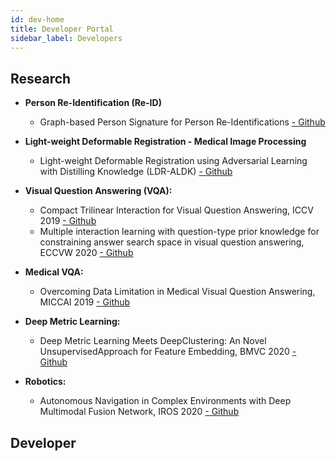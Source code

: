 ```yaml
---
id: dev-home
title: Developer Portal
sidebar_label: Developers
---
```

## Research
- **Person Re-Identification (Re-ID)**
  - Graph-based Person Signature for Person Re-Identifications [- Github](https://github.com/aioz-ai/CVPRW21_GPS)

- **Light-weight Deformable Registration - Medical Image Processing**
  - Light-weight Deformable Registration using Adversarial Learning with Distilling Knowledge (LDR-ALDK) [- Github](https://github.com/aioz-ai/LDR_ALDK)

- **Visual Question Answering (VQA):**
  - Compact Trilinear Interaction for Visual Question Answering, ICCV 2019 [- Github](https://github.com/aioz-ai/ICCV19_VQA-CTI)
  - Multiple interaction learning with question-type prior knowledge for constraining answer search space in visual question answering, ECCVW 2020 [- Github](https://github.com/aioz-ai/ECCVW20_MILQT)

- **Medical VQA:**
  - Overcoming Data Limitation in Medical Visual Question Answering, MICCAI 2019 [- Github](https://github.com/aioz-ai/MICCAI19-MedVQA)

- **Deep Metric Learning:**
  - Deep Metric Learning Meets DeepClustering: An Novel UnsupervisedApproach for Feature Embedding, BMVC 2020 [- Github](https://github.com/aioz-ai/BMVC20_CBSwR)

- **Robotics:**
  - Autonomous Navigation in Complex Environments with Deep Multimodal Fusion Network, IROS 2020 [- Github](https://github.com/aioz-ai/IROS20_NMFNet)

## Developer
